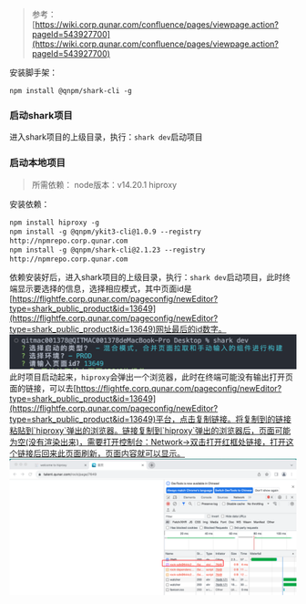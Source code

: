 > 参考：
> [https://wiki.corp.qunar.com/confluence/pages/viewpage.action?pageId=543927700](https://wiki.corp.qunar.com/confluence/pages/viewpage.action?pageId=543927700)

安装脚手架：
```
npm install @qnpm/shark-cli -g
```
### 启动shark项目
进入shark项目的上级目录，执行：`shark dev`启动项目
### 启动本地项目
> 所需依赖：
> node版本：v14.20.1
> hiproxy

安装依赖：
```
npm install hiproxy -g
npm install -g @qnpm/ykit3-cli@1.0.9 --registry http://npmrepo.corp.qunar.com
npm install -g @qnpm/shark-cli@2.1.23 --registry http://npmrepo.corp.qunar.com
```
依赖安装好后，进入shark项目的上级目录，执行：`shark dev`启动项目，此时终端显示要选择的信息，选择相应模式，其中页面id是[https://flightfe.corp.qunar.com/pageconfig/newEditor?type=shark_public_product&id=13649](https://flightfe.corp.qunar.com/pageconfig/newEditor?type=shark_public_product&id=13649)网址最后的id数字。<br />![image.png](../../images/e2d21e12e2d57f10d8cbc1b3af880c8e.png)<br />此时项目启动起来，`hiproxy`会弹出一个浏览器，此时在终端可能没有输出打开页面的链接，可以去[https://flightfe.corp.qunar.com/pageconfig/newEditor?type=shark_public_product&id=13649](https://flightfe.corp.qunar.com/pageconfig/newEditor?type=shark_public_product&id=13649)平台，点击复制链接。将复制到的链接粘贴到`hiproxy`弹出的浏览器。链接复制到`hiproxy`弹出的浏览器后，页面可能为空(没有渲染出来)，需要打开控制台：Network->双击打开红框处链接，打开这个链接后回来此页面刷新，页面内容就可以显示。<br />![image.png](../../images/f0ac782f13610580beac3ea6ffdd757a.png)

